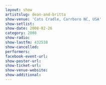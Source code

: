 ```yaml
---
layout: show
artistslug: dean-and-britta
show-venue: 'Cats Cradle, Carrboro NC, USA'
show-setlist:
show-date: 2008-02-26
category: 2008
show-radio:
show-lastfm: 432538
show-cancelled:
performers:
facebook-event-url:
show-poster-url:
show-ticket-url:
show-venue-website:
show-additional:
---
```


